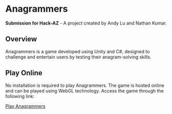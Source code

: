 # Anagrammers

**Submission for Hack-AZ** - A project created by Andy Lu and Nathan Kumar.

## Overview

Anagrammers is a game developed using Unity and C#, designed to challenge and entertain users by testing their anagram-solving skills.

## Play Online

No installation is required to play Anagrammers. The game is hosted online and can be played using WebGL technology. Access the game through the following link:

[Play Anagrammers](https://andylumonkey.itch.io/anagramers)
